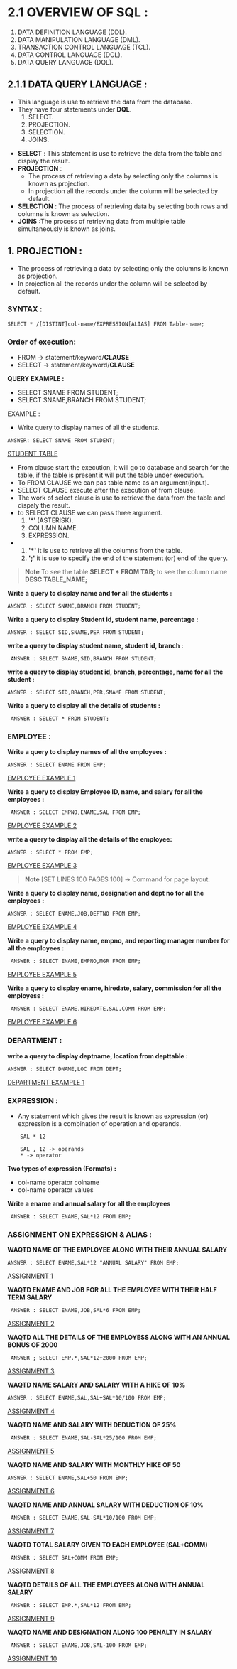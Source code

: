 # 2.1 OVERVIEW OF SQL :

1. DATA DEFINITION LANGUAGE (DDL).
2. DATA MANIPULATION LANGUAGE (DML).
3. TRANSACTION CONTROL LANGUAGE (TCL).
4. DATA CONTROL LANGUAGE (DCL).
5. DATA QUERY LANGUAGE (DQL).

## 2.1.1 DATA QUERY LANGUAGE :

* This language is use to retrieve the data from the database.
* They have four statements under **DQL**.
    1. SELECT.
    2. PROJECTION.
    3. SELECTION.
    4. JOINS.

- **SELECT** : This statement is use to retrieve the data from the table and display the result.
- **PROJECTION** : 
    - The process of retrieving a data by selecting only the columns is known as projection.
    - In projection all the records under the column will be selected by default.
- **SELECTION** : The process of retrieving data by selecting both rows and columns is known as selection.
- **JOINS** :The process of retrieving data from multiple table simultaneously is known as joins.

## 1. PROJECTION :

 - The process of retrieving a data by selecting only the columns is known as projection.
 - In projection all the records under the column will be selected by default.

### SYNTAX :

``` SELECT * /[DISTINT]col-name/EXPRESSION[ALIAS] FROM Table-name; ```

### Order of execution:

* FROM -> statement/keyword/**CLAUSE**
* SELECT -> statement/keyword/**CLAUSE**

**QUERY EXAMPLE :**
- SELECT SNAME FROM STUDENT;
- SELECT SNAME,BRANCH FROM STUDENT;

EXAMPLE :
- Write query to display names of all the students.

``` ANSWER: SELECT SNAME FROM STUDENT; ```

[STUDENT TABLE](https://drive.google.com/file/d/1liH_jM04bJVSxJFPba3gKYTC-rf7MM9a/view?usp=share_link)

- From clause start the execution, it will go to database and search for the table, if the table is present it will put the table under execution.
- To FROM CLAUSE we can pas table name as an argument(input).
- SELECT CLAUSE execute after the execution of from clause.
- The work of select clause is use to retrieve the data from the table and dispaly the result.
- to SELECT CLAUSE we can pass three argument.
    1. '*' (ASTERISK).
    2. COLUMN NAME.
    3. EXPRESSION.
- 
    1. **'*'** it is use to retrieve all the columns from the table.
    2. **';'** it is use to specify the end of the statement (or) end of the query.

> **Note**
> To see the table
> **SELECT * FROM TAB;** to see the column name **DESC TABLE_NAME;** 

**Write a query to display name and for all the students :**

``` ANSWER : SELECT SNAME,BRANCH FROM STUDENT; ```

**Write a query to display Student id, student name, percentage :**

``` ANSWER : SELECT SID,SNAME,PER FROM STUDENT; ```

**write a query to display student name, student id, branch :**

``` ANSWER : SELECT SNAME,SID,BRANCH FROM STUDENT;```

**write a query to display student id, branch, percentage, name for all the student :**

``` ANSWER : SELECT SID,BRANCH,PER,SNAME FROM STUDENT; ```

**Write a query to display all the details of students :**

``` ANSWER : SELECT * FROM STUDENT;```

### EMPLOYEE :

**Write a query to display names of all the employees :**

``` ANSWER : SELECT ENAME FROM EMP; ```

[EMPLOYEE EXAMPLE 1](https://drive.google.com/file/d/1raTvxcGOoUDWJr6I0dJNfI05nriyYBS5/view?usp=share_link)

**Write a query to display Employee ID, name, and salary for all the employees :**

``` ANSWER : SELECT EMPNO,ENAME,SAL FROM EMP;```

[EMPLOYEE EXAMPLE 2](https://drive.google.com/file/d/1NeBx7UW45xbiRB4C9GutRwoO472ynnYO/view?usp=share_link)

**write a query to display  all the details of the employee:**

```ANSWER : SELECT * FROM EMP; ```

[EMPLOYEE EXAMPLE 3](https://drive.google.com/file/d/1TVXaFV6qyLJxJgFIERahXgtDntgUvL0O/view?usp=share_link)

> **Note**
>[SET LINES 100 PAGES 100] -> Command for page layout.

**Write a query to display name, designation and dept no for all the employees :**

``` ANSWER : SELECT ENAME,JOB,DEPTNO FROM EMP; ```

[EMPLOYEE EXAMPLE 4](https://drive.google.com/file/d/1xnYAfe2FXg5UGAfT-4k2gE78NwM_hBgw/view?usp=share_link)

**Write a query to display name, empno, and reporting manager number for all the employees :**

``` ANSWER : SELECT ENAME,EMPNO,MGR FROM EMP;```

[EMPLOYEE EXAMPLE 5](https://drive.google.com/file/d/1J7ywQQEZbdAPIHviQN2rEVbdUyuDD_rP/view?usp=share_link)

**Write a query to display ename, hiredate, salary, commission for all the employess :**

``` ANSWER : SELECT ENAME,HIREDATE,SAL,COMM FROM EMP;```

[EMPLOYEE EXAMPLE 6](https://drive.google.com/file/d/1MFzuxgOKFCnvLUcai1XBoW9vdGG434Tr/view?usp=share_link)

### DEPARTMENT :

**write a query to display deptname, location from depttable :**

``` ANSWER : SELECT DNAME,LOC FROM DEPT; ```

[DEPARTMENT EXAMPLE 1](https://drive.google.com/file/d/1DvKA6673UplGk0kLD0D4HKffxC4uML09/view?usp=share_link)


### EXPRESSION :

- Any statement which gives the result is known as expression (or) expression is a combination of operation and operands.

```
    SAL * 12

    SAL , 12 -> operands
    * -> operator
```

**Two types of expression (Formats) :**
- col-name operator colname
- col-name operator values

**Write a ename and annual salary for all the employees**

``` ANSWER : SELECT ENAME,SAL*12 FROM EMP;```

### ASSIGNMENT ON EXPRESSION & ALIAS :

**WAQTD NAME OF THE EMPLOYEE ALONG WITH THEIR ANNUAL SALARY**

``` ANSWER : SELECT ENAME,SAL*12 "ANNUAL SALARY" FROM EMP; ```

[ASSIGNMENT 1](https://drive.google.com/file/d/1RooryZ9fRVm69sLoAr4vhzXNPxJkkmVX/view?usp=share_link)

**WAQTD ENAME AND JOB FOR ALL THE EMPLOYEE WITH THEIR HALF TERM SALARY**

``` ANSWER : SELECT ENAME,JOB,SAL*6 FROM EMP;```

[ASSIGNMENT 2](https://drive.google.com/file/d/1mserUx_xAJ2fehFY_45RHhAgDxxR5HJ9/view?usp=share_link)

**WAQTD ALL THE DETAILS OF THE EMPLOYESS ALONG WITH AN ANNUAL BONUS OF 2000**

``` ANSWER ; SELECT EMP.*,SAL*12+2000 FROM EMP;```

[ASSIGNMENT 3](https://drive.google.com/file/d/1lktmWYhI-v7alp7i8TgyYv0X3G1HTMvD/view?usp=share_link)

**WAQTD NAME SALARY AND SALARY WITH A HIKE OF 10%**

``` ANSWER : SELECT ENAME,SAL,SAL+SAL*10/100 FROM EMP; ```

[ASSIGNMENT 4](https://drive.google.com/file/d/1U99OaSmtGr-K8Ug13MpBYWcqhE5y7EvI/view?usp=share_link)

**WAQTD NAME AND SALARY WITH DEDUCTION OF 25%**

``` ANSWER : SELECT ENAME,SAL-SAL*25/100 FROM EMP;```

[ASSIGNMENT 5](https://drive.google.com/file/d/1TDzjOgGNqOXdfPMdFTiluSRmF4ZpuvOA/view?usp=share_link)

**WAQTD NAME AND SALARY WITH MONTHLY HIKE OF 50**

``` ANSWER : SELECT ENAME,SAL+50 FROM EMP; ```

[ASSIGNMENT 6](https://drive.google.com/file/d/1Nz_CKBtNZovbSETsph3Rk5MzATbirVqS/view?usp=share_link)

**WAQTD NAME AND ANNUAL SALARY WITH DEDUCTION OF 10%**

``` ANSWER : SELECT ENAME,SAL-SAL*10/100 FROM EMP;```

[ASSIGNMENT 7](https://drive.google.com/file/d/1QHQaoEp1WqGPrxlKojp6fQJ0XM3esCWA/view?usp=share_link)

**WAQTD TOTAL SALARY GIVEN TO EACH EMPLOYEE (SAL+COMM)**

``` ANSWER : SELECT SAL+COMM FROM EMP;```

[ASSIGNMENT 8](https://drive.google.com/file/d/1dwZrCabY4MOTV1ekrP1zm7uXvXAk59Ea/view?usp=share_link)

**WAQTD DETAILS OF ALL THE EMPLOYEES ALONG WITH ANNUAL SALARY**

``` ANSWER : SELECT EMP.*,SAL*12 FROM EMP;```

[ASSIGNMENT 9](https://drive.google.com/file/d/1bwwBLUZv4x5oC9v03iWb4e-SQiHQWlnD/view?usp=share_link)

**WAQTD NAME AND DESIGNATION ALONG 100 PENALTY IN SALARY**

``` ANSWER : SELECT ENAME,JOB,SAL-100 FROM EMP;```

[ASSIGNMENT 10](https://drive.google.com/file/d/14yDJMYOsLMNtCR579EGudaubGYQehQb4/view?usp=share_link)


















